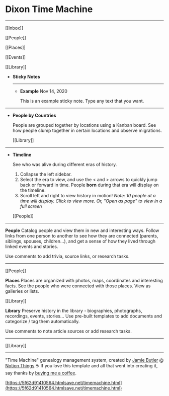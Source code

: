 # Dixon Time Machine

---

[[Inbox]]

[[People]]

[[Places]]

[[Events]]

[[Library]]

- **Sticky Notes**

    ---

    - **Example** Nov 14, 2020

        This is an example sticky note. Type any text that you want.

---

- **People by Countries**

    People are grouped together by locations using a Kanban board. See how people clump together in certain locations and observe migrations.

    [[Library]]

---

- **Timeline**

    See who was alive during different eras of history. 
    1. Collapse the left sidebar. 
    2. Select the era to view, and use the < and > arrows to quickly jump back or forward in time. People **born** during that era will display on the timeline.
    3. Scroll left and right to view history in motion!
          *Note: 10 people at a time will display. Click to view more. Or, "Open as page" to view in a full screen*

    [[People]]

---

**People**
Catalog people and view them in new and interesting ways. Follow links from one person to another to see how they are connected (parents, siblings, spouses, children...), and get a sense of how they lived through linked events and stories. 

Use comments to add trivia, source links, or research tasks.

---

[[People]]

**Places**
Places are organized with photos, maps, coordinates and interesting facts. See the people who were connected with those places. View as galleries or lists.

[[Library]]

**Library**
Preserve history in the library - biographies, photographs, recordings, events, stories... Use pre-built templates to add documents and categorize / tag them automatically.

Use comments to note article sources or add research tasks.

---

[[Library]]

---

"Time Machine" genealogy management system, created by [Jamie Butler](https://bit.ly/2T2jkyL) @ [Notion Things](http://bit.ly/NotionThings)
☕️ If you love this template and all that went into creating it, say thanks by [buying me a coffee](http://bit.ly/2MyWxKZ).

[https://5f62d91410564.htmlsave.net/timemachine.html](https://5f62d91410564.htmlsave.net/timemachine.html)